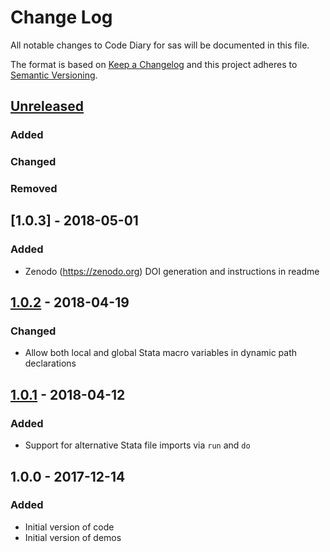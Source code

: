 # Change Log
All notable changes to Code Diary for sas will be documented in this file.

The format is based on [Keep a Changelog](http://keepachangelog.com/en/1.0.0/) and this project adheres to [Semantic Versioning](http://semver.org/spec/v2.0.0.html).

## [Unreleased]
### Added
### Changed
### Removed

## [1.0.3] - 2018-05-01
### Added
- Zenodo (https://zenodo.org) DOI generation and instructions in readme

## [1.0.2] - 2018-04-19
### Changed
- Allow both local and global Stata macro variables in dynamic path declarations

## [1.0.1] - 2018-04-12
### Added
- Support for alternative Stata file imports via `run` and `do`

## 1.0.0 - 2017-12-14
### Added
- Initial version of code
- Initial version of demos

[Unreleased]: https://github.com/VaccineAndDrugEvaluationCentre/code-diary-sas/compare/v1.0.3...HEAD
[1.0.2]: https://github.com/VaccineAndDrugEvaluationCentre/code-diary-sas/compare/v1.0.2...v1.0.3
[1.0.2]: https://github.com/VaccineAndDrugEvaluationCentre/code-diary-sas/compare/v1.0.1...v1.0.2
[1.0.1]: https://github.com/VaccineAndDrugEvaluationCentre/code-diary-sas/compare/v1.0.0...v1.0.1
